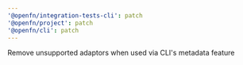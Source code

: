 ```yaml
---
'@openfn/integration-tests-cli': patch
'@openfn/project': patch
'@openfn/cli': patch
---
```


Remove unsupported adaptors when used via CLI's metadata feature
